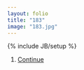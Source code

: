 ```yaml
---
layout: folio
title: "183"
image: "183.jpg"
---
```

{% include JB/setup %}

<div class="copy">
</div>

<div class="choice">
	<ol>
		<li><a href="184.html">
			Continue
		</a></li>
	</ol>
</div>